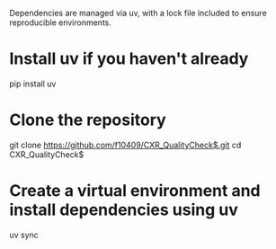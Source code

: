 Dependencies are managed via uv, with a lock file included to ensure reproducible environments.

# Install uv if you haven't already
pip install uv

# Clone the repository
git clone https://github.com/f10409/CXR_QualityCheck$.git
cd CXR_QualityCheck$

# Create a virtual environment and install dependencies using uv
uv sync